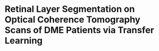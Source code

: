  # Retinal Layer Segmentation on Optical Coherence Tomography Scans of DME Patients via Transfer Learning 
 
